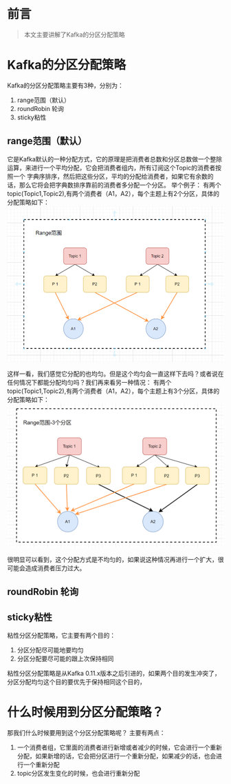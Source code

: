 # 前言
> 本文主要讲解了Kafka的分区分配策略

# Kafka的分区分配策略
Kafka的分区分配策略主要有3种，分别为：
1. range范围（默认）
2. roundRobin 轮询
3. sticky粘性

## range范围（默认）
它是Kafka默认的一种分配方式，它的原理是把消费者总数和分区总数做一个整除运算，来进行一个平均分配，它会把消费者组内，所有订阅这个Topic的消费者按照一个
字典序排序，然后把这些分区，平均的分配给消费者，如果它有余数的话，那么它将会把字典数排序靠前的消费者多分配一个分区。
举个例子：
有两个topic(Topic1,Topic2),有两个消费者（A1，A2），每个主题上有2个分区，具体的分配策略如下：
![Kafka分区分配策略_Range范围_2个分区.png](./images/分区分配策略/Kafka分区分配策略_Range范围_2个分区.png)

这样一看，我们感觉它分配的也均匀。但是这个均匀会一直这样下去吗？或者说在任何情况下都能分配均匀吗？我们再来看另一种情况：
有两个topic(Topic1,Topic2),有两个消费者（A1，A2），每个主题上有3个分区，具体的分配策略如下：
![Kafka分区分配策略_Range范围_3个分区.png](./images/分区分配策略/Kafka分区分配策略_Range范围_3个分区.png)

很明显可以看到，这个分配方式是不均匀的，如果说这种情况再进行一个扩大，很可能会造成消费者压力过大。

## roundRobin 轮询


## sticky粘性
粘性分区分配策略，它主要有两个目的：
1. 分区分配尽可能地要均匀
2. 分区分配要尽可能的跟上次保持相同

粘性分区分配策略是从Kafka 0.11.x版本之后引进的，如果两个目的发生冲突了，分区分配均匀这个目的要优先于保持相同这个目的，


# 什么时候用到分区分配策略？
那我们什么时候要用到这个分区分配策略呢？
主要有两点：
1. 一个消费者组，它里面的消费者进行新增或者减少的时候，它会进行一个重新分配，如果新增的话，它会把分区进行一个重新分配，如果减少的话，也会进行一个重新分配
2. topic分区发生变化的时候，也会进行重新分配